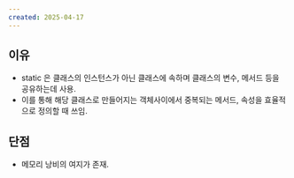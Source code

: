 ```yaml
---
created: 2025-04-17
---
```


## 이유
- static 은 클래스의 인스턴스가 아닌 클래스에 속하며 클래스의 변수, 메서드 등을 공유하는데 사용.
- 이를 통해 해당 클래스로 만들어지는 객체사이에서 중복되는 메서드, 속성을 효율적으로 정의할 때 쓰임.

## 단점
- 메모리 낭비의 여지가 존재.